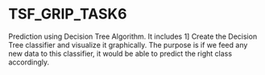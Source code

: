 # TSF_GRIP_TASK6
Prediction using Decision Tree Algorithm.  It includes 1] Create the Decision Tree classifier and visualize it graphically. The purpose is if we feed any new data to this classifier, it would be able to predict the right class accordingly. 
